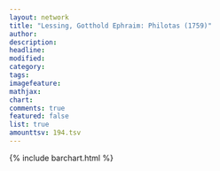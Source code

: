 ```yaml
---
layout: network
title: "Lessing, Gotthold Ephraim: Philotas (1759)"
author:
description:
headline:
modified:
category:
tags:
imagefeature: 
mathjax: 
chart: 
comments: true
featured: false
list: true
amounttsv: 194.tsv
---
```

{% include barchart.html %}

